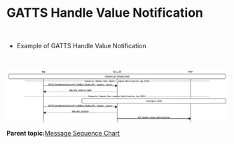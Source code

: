 # GATTS Handle Value Notification

<br />

-   Example of GATTS Handle Value Notification

<br />

![](GUID-A8655688-6CA2-4441-939A-9E11A4327F7D-low.png)

**Parent topic:**[Message Sequence Chart](GUID-F222E22D-493E-4F16-8480-6F7AAD168EB9.md)

